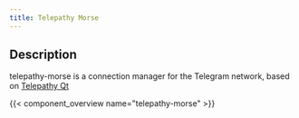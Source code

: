 ```yaml
---
title: Telepathy Morse
---
```


## Description

telepathy-morse is a connection manager for the Telegram network, based on
[Telepathy Qt](/components/telepathy-qt)

{{< component_overview name="telepathy-morse" >}}
